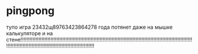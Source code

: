 # pingpong

тупо игра 23432щ89763423864278 года потянет даже на мышке калькуляторе и на стене!!!!!!!!!!!!!!!!!!!!!!!!!!!!!!!!!!!!!!!!!!!!!!!!!!!!!!!!!!!!!!!!!!!!!!!!!!!!!!!!!!!!!!!!!!!!!!!!!!!!!!!!!!!!!!!!!!!!!!!!!!!!!!!!!!!!!!!!!!!!!!!!!!!!!!!!!!!!!!!!!!!!!!!!!!!!!!
